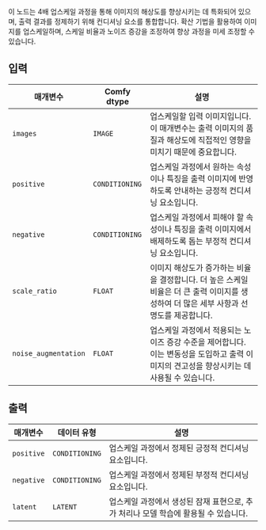
이 노드는 4배 업스케일 과정을 통해 이미지의 해상도를 향상시키는 데 특화되어 있으며, 출력 결과를 정제하기 위해 컨디셔닝 요소를 통합합니다. 확산 기법을 활용하여 이미지를 업스케일하며, 스케일 비율과 노이즈 증강을 조정하여 향상 과정을 미세 조정할 수 있습니다.

## 입력

| 매개변수            | Comfy dtype        | 설명 |
|----------------------|--------------------|-------------|
| `images`             | `IMAGE`            | 업스케일할 입력 이미지입니다. 이 매개변수는 출력 이미지의 품질과 해상도에 직접적인 영향을 미치기 때문에 중요합니다. |
| `positive`           | `CONDITIONING`     | 업스케일 과정에서 원하는 속성이나 특징을 출력 이미지에 반영하도록 안내하는 긍정적 컨디셔닝 요소입니다. |
| `negative`           | `CONDITIONING`     | 업스케일 과정에서 피해야 할 속성이나 특징을 출력 이미지에서 배제하도록 돕는 부정적 컨디셔닝 요소입니다. |
| `scale_ratio`        | `FLOAT`            | 이미지 해상도가 증가하는 비율을 결정합니다. 더 높은 스케일 비율은 더 큰 출력 이미지를 생성하여 더 많은 세부 사항과 선명도를 제공합니다. |
| `noise_augmentation` | `FLOAT`            | 업스케일 과정에서 적용되는 노이즈 증강 수준을 제어합니다. 이는 변동성을 도입하고 출력 이미지의 견고성을 향상시키는 데 사용될 수 있습니다. |

## 출력

| 매개변수     | 데이터 유형 | 설명 |
|---------------|--------------|-------------|
| `positive`    | `CONDITIONING` | 업스케일 과정에서 정제된 긍정적 컨디셔닝 요소입니다. |
| `negative`    | `CONDITIONING` | 업스케일 과정에서 정제된 부정적 컨디셔닝 요소입니다. |
| `latent`      | `LATENT`     | 업스케일 과정에서 생성된 잠재 표현으로, 추가 처리나 모델 학습에 활용될 수 있습니다. |
